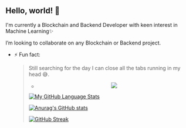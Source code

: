 ## Hello, world!  👋
<!--[//]: # - 🔭 I’m currently working on ...-->

  I'm currently a Blockchain and Backend Developer with keen interest in Machine Learning✨

   I’m looking to collaborate on any Blockchain or Backend project.


- ⚡ Fun fact: <blockquote> Still searching for the day I can close all the tabs running in my head 😅.

 
  - <p align="center" height="500%"> <img src=https://github.com/LikemDzokoto/LikemDzokoto/blob/main/source.gif /> </p>
  [![My GitHub Language Stats](https://github-readme-stats.vercel.app/api/top-langs/?username=LikemDzokoto&langs_count=5&theme=tokyonight)]()
  
  [![Anurag's GitHub stats](https://github-readme-stats.vercel.app/api?username=LikemDzokoto&theme=dark&show_icons=true)](https://github.com/anuraghazra/github-readme-stats)
  
  [![GitHub Streak](https://github-readme-streak-stats.herokuapp.com?user=LikemDzokoto&theme=dark&date_format=M%20j%5B%2C%20Y%5D)](https://git.io/streak-stats)
